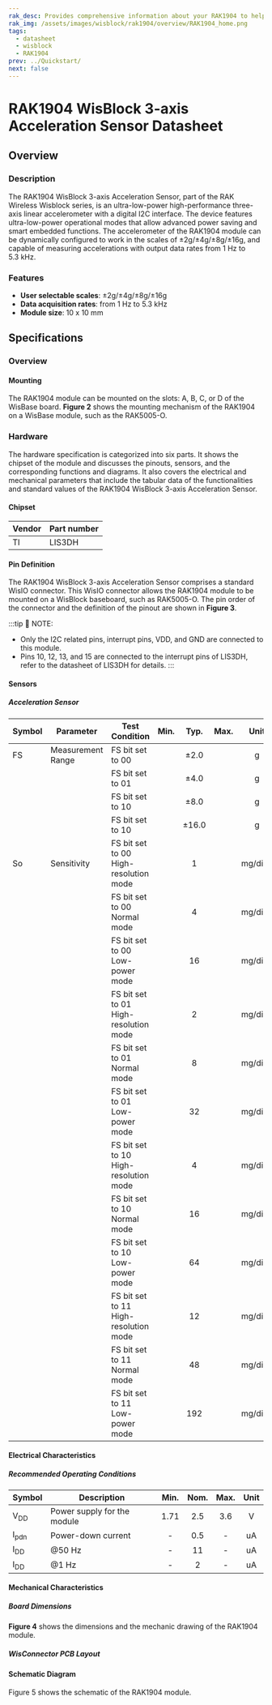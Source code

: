 ```yaml
---
rak_desc: Provides comprehensive information about your RAK1904 to help you use it. This information includes technical specifications, characteristics, and requirements, and it also discusses the device components.
rak_img: /assets/images/wisblock/rak1904/overview/RAK1904_home.png
tags:
  - datasheet
  - wisblock
  - RAK1904
prev: ../Quickstart/
next: false
---
```


# RAK1904 WisBlock 3-axis Acceleration Sensor Datasheet

## Overview

### Description


The RAK1904 WisBlock 3-axis Acceleration Sensor, part of the RAK Wireless Wisblock series, is an ultra-low-power high-performance three-axis linear accelerometer with a digital I2C interface. The device features ultra-low-power operational modes that allow advanced power saving and smart embedded functions.
The accelerometer of the RAK1904 module can be dynamically configured to work in the scales of ±2g/±4g/±8g/±16g, and capable of measuring accelerations with output data rates from 1&nbsp;Hz to 5.3&nbsp;kHz.

### Features 
* **User selectable scales**: ±2g/±4g/±8g/±16g
* **Data acquisition rates**: from 1&nbsp;Hz to 5.3&nbsp;kHz 
* **Module size**: 10 x 10&nbsp;mm


## Specifications
### Overview
<!-- Insert Picture of Sensor with its dimensions -->

#### Mounting
The RAK1904 module can be mounted on the slots: A, B, C, or D of the WisBase board. **Figure 2** shows the mounting mechanism of the RAK1904 on a WisBase module, such as the RAK5005-O.

<rk-img
  src="/assets/images/wisblock/rak1904/datasheet/RAK19xx_mounting.png"
  width="50%"
  caption="RAK1904 WisBlock Sensor Mounting"
/>

### Hardware

The hardware specification is categorized into six parts. It shows the chipset of the module and discusses the pinouts, sensors, and the corresponding functions and diagrams. It also covers the electrical and mechanical parameters that include the tabular data of the functionalities and standard values of the RAK1904 WisBlock 3-axis Acceleration Sensor.


#### Chipset
| Vendor | Part number |
| ------ | ----------- |
| TI     | LIS3DH      |

#### Pin Definition

The RAK1904 WisBlock 3-axis Acceleration Sensor comprises a standard WisIO connector. This WisIO connector allows the RAK1904 module to be mounted on a WisBlock baseboard, such as RAK5005-O. The pin order of the connector and the definition of the pinout are shown in **Figure 3**. 

<rk-img
  src="/assets/images/wisblock/rak1904/datasheet/RAK1904_pin.png"
  width="60%"
  caption="RAK1904 WisBlock Sensor Pinout Diagram"
/>

:::tip 📝 NOTE:
- Only the I2C related pins, interrupt pins, VDD, and GND are connected to this module.
- Pins 10, 12, 13, and 15 are connected to the interrupt pins of LIS3DH, refer to the datasheet of LIS3DH for details.
:::


#### Sensors
##### Acceleration Sensor 
| Symbol | Parameter         | Test Condition                                | Min.  | Typ.  | Max.  |   Unit   |
| ------ | ----------------- | --------------------------------------------- | :---: | :---: | :---: | :------: |
| FS     | Measurement Range | FS bit set to 00                              |       | ±2.0  |       |    g     |
|        |                   | FS bit set to 01                              |       | ±4.0  |       |    g     |
|        |                   | FS bit set to 10                              |       | ±8.0  |       |    g     |
|        |                   | FS bit set to 10                              |       | ±16.0 |       |    g     |
| So     | Sensitivity       | FS bit set to 00  <br /> High-resolution mode |       |   1   |       | mg/digit |
|        |                   | FS bit set to 00  <br /> Normal mode          |       |   4   |       | mg/digit |
|        |                   | FS bit set to 00  <br /> Low-power mode       |       |  16   |       | mg/digit |
|        |                   | FS bit set to 01  <br /> High-resolution mode |       |   2   |       | mg/digit |
|        |                   | FS bit set to 01  <br /> Normal mode          |       |   8   |       | mg/digit |
|        |                   | FS bit set to 01  <br /> Low-power mode       |       |  32   |       | mg/digit |
|        |                   | FS bit set to 10  <br /> High-resolution mode |       |   4   |       | mg/digit |
|        |                   | FS bit set to 10  <br /> Normal mode          |       |  16   |       | mg/digit |
|        |                   | FS bit set to 10  <br /> Low-power mode       |       |  64   |       | mg/digit |
|        |                   | FS bit set to 11  <br /> High-resolution mode |       |  12   |       | mg/digit |
|        |                   | FS bit set to 11  <br /> Normal mode          |       |  48   |       | mg/digit |
|        |                   | FS bit set to 11  <br /> Low-power mode       |       |  192  |       | mg/digit |

#### Electrical Characteristics
##### Recommended Operating Conditions
| Symbol          | Description                 | Min. | Nom. | Max. | Unit |
| --------------- | --------------------------- | :--: | :--: | :--: | :--: |
| V<sub>DD</sub>  | Power supply for the module | 1.71 | 2.5  | 3.6  |  V   |
| I<sub>pdn</sub> | Power-down current          |  -   | 0.5  |  -   |  uA  |
| I<sub>DD </sub> | @50&nbsp;Hz                 |  -   |  11  |  -   |  uA  |
| I<sub>DD </sub> | @1&nbsp;Hz                  |  -   |  2   |  -   |  uA  |


#### Mechanical Characteristics

##### Board Dimensions

**Figure 4** shows the dimensions and the mechanic drawing of the RAK1904 module.

<rk-img
  src="/assets/images/wisblock/rak1904/datasheet/RAK19xx_mechanic_drawing.png"
  width="60%"
  caption="RAK1904 WisBlock Sensor Mechanic Drawing"
/>

##### WisConnector PCB Layout

<rk-img
  src="/assets/images/wisblock/rak1904/datasheet/MxxS1003K6M.png"
  width="100%"
  caption="WisConnector PCB footprint and recommendations"
/>

#### Schematic Diagram
Figure 5 shows the schematic of the RAK1904 module.

<rk-img
  src="/assets/images/wisblock/rak1904/datasheet/rak1904-schematics.png"
  width="100%"
  caption="RAK1904 WisBlock Sensor schematics"
/>

